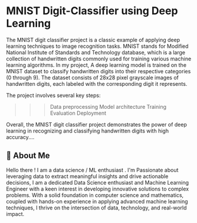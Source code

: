 
# MNIST Digit-Classifier using Deep Learning

The MNIST digit classifier project is a classic example of applying deep learning techniques to image recognition tasks. MNIST stands for Modified National Institute of Standards and Technology database, which is a large collection of handwritten digits commonly used for training various machine learning algorithms. In my project, A deep learning model is trained on the MNIST dataset to classify handwritten digits into their respective categories (0 through 9). The dataset consists of 28x28 pixel grayscale images of handwritten digits, each labeled with the corresponding digit it represents.

The project involves several key steps:

>>>Data preprocessing
>>Model architecture
>>>Training
>>>Evaluation
>>>Deployment

Overall, the MNIST digit classifier project demonstrates the power of deep learning in recognizing and classifying handwritten digits with high accuracy....


## 🚀 About Me
Hello there ! I am a data science / ML enthusiast . I'm Passionate about leveraging data to extract meaningful insights and drive actionable decisions, I am a dedicated Data Science enthusiast and Machine Learning Engineer with a keen interest in developing innovative solutions to complex problems. With a solid foundation in computer science and mathematics, coupled with hands-on experience in applying advanced machine learning techniques, I thrive on the intersection of data, technology, and real-world impact.

